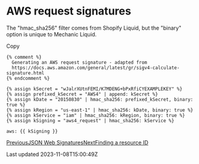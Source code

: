 # AWS request signatures

The "hmac\_sha256" filter comes from Shopify Liquid, but the "binary" option is unique to Mechanic Liquid.

Copy

    {% comment %}
      Generating an AWS request signature - adapted from
      https://docs.aws.amazon.com/general/latest/gr/sigv4-calculate-signature.html
    {% endcomment %}
    
    {% assign kSecret = "wJalrXUtnFEMI/K7MDENG+bPxRfiCYEXAMPLEKEY" %}
    {% assign prefixed_kSecret = "AWS4" | append: kSecret %}
    {% assign kDate = "20150830" | hmac_sha256: prefixed_kSecret, binary: true %}
    {% assign kRegion = "us-east-1" | hmac_sha256: kDate, binary: true %}
    {% assign kService = "iam" | hmac_sha256: kRegion, binary: true %}
    {% assign kSigning = "aws4_request" | hmac_sha256: kService %}
    
    aws: {{ kSigning }}

[PreviousJSON Web Signatures](/techniques/working-with-external-apis/json-web-signatures)[NextFinding a resource ID](/techniques/finding-a-resource-id)

Last updated 2023-11-08T15:00:49Z